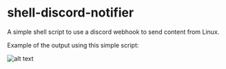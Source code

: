 # shell-discord-notifier
A simple shell script to use a discord webhook to send content from Linux.

Example of the output using this simple script:

![alt text](https://i.ibb.co/jzSsqZ7/unknown.png)
